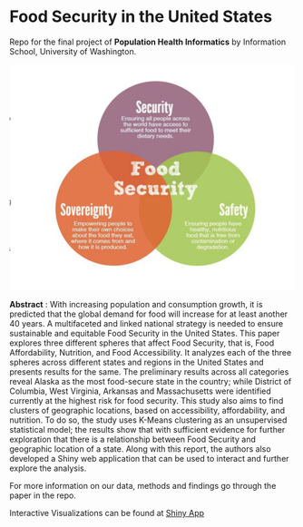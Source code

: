 # Food Security in the United States

Repo for the final project of **Population Health Informatics** by Information School, University of Washington.

![Venn Diagram](./venn_diag.png)

__Abstract__ : With increasing population and consumption growth, it is predicted that the global demand for food will increase for at least another 40 years. A multifaceted and linked national strategy is needed to ensure sustainable and equitable Food Security in the United States. This paper explores three different spheres that affect Food Security, that is, Food Affordability, Nutrition, and Food Accessibility. It analyzes each of the three spheres across different states and regions in the United States and presents results for the same. The preliminary results across all categories reveal Alaska as the most food-secure state in the country; while District of Columbia, West Virginia, Arkansas and Massachusetts were identified currently at the highest risk for food security. This study also aims to find clusters of geographic locations, based on accessibility, affordability, and nutrition. To do so, the study uses K-Means clustering as an unsupervised statistical model; the results show that with sufficient evidence for further exploration that there is a relationship between Food Security and geographic location of a state. Along with this report, the authors also developed a ​Shiny web application that can be used to interact and further explore the analysis.

For more information on our data, methods and findings go through the paper in the repo.

Interactive Visualizations can be found at [Shiny App](https://simran18.shinyapps.io/the-food-rise)
